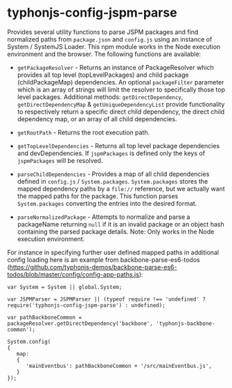 # typhonjs-config-jspm-parse
Provides several utility functions to parse JSPM packages and find normalized paths
from `package.json` and `config.js` using an instance of System / SystemJS Loader. This npm module works in the
Node execution environment and the browser. The following functions are available:

- `getPackageResolver` - Returns an instance of PackageResolver which provides all top level (topLevelPackages) and
child package (childPackageMap) dependencies. An optional `packageFilter` parameter which is an array of strings will
limit the resolver to specifically those top level packages. Additional methods: `getDirectDependency`,
`getDirectDependencyMap` & `getUniqueDependencyList` provide functionality to respectively return
a specific direct child dependency, the direct child dependency map, or an array of all child dependencies.

- `getRootPath` - Returns the root execution path.

- `getTopLevelDependencies` - Returns all top level package dependencies and devDependencies. If `jspmPackages` is
defined only the keys of `jspmPackages` will be resolved.

- `parseChildDependencies` - Provides a map of all child dependencies defined in `config.js` / `System.packages`.
`System.packages` stores the mapped dependency paths by a `file://` reference, but we actually want the mapped paths
for the package. This function parses `System.packages` converting the entries into the desired format.

- `parseNormalizedPackage` - Attempts to normalize and parse a packageName returning `null` if it is an invalid package
or an object hash
containing the parsed package details. Note: Only works in the Node execution environment.

For instance in specifying further user defined mapped paths in additional config loading here is an example
from backbone-parse-es6-todos
(https://github.com/typhonjs-demos/backbone-parse-es6-todos/blob/master/config/config-app-paths.js):
```
var System = System || global.System;

var JSPMParser = JSPMParser || (typeof require !== 'undefined' ? require('typhonjs-config-jspm-parse') : undefined);

var pathBackboneCommon = packageResolver.getDirectDependency('backbone', 'typhonjs-backbone-common');

System.config(
{
   map:
   {
      'mainEventbus': pathBackboneCommon + '/src/mainEventbus.js',
   }
});
```
